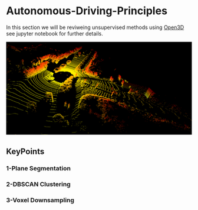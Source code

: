 
# Autonomous-Driving-Principles

In this section we will be reviweing unsupervised methods using [Open3D](https://www.open3d.org/docs/release/tutorial/geometry/pointcloud.html) see jupyter notebook for further details.

![Alt text](Doc_Images//UNSUPERVISED_DOC_IMAGES/output_1.png)

## KeyPoints

### 1-Plane Segmentation

### 2-DBSCAN Clustering

### 3-Voxel Downsampling

